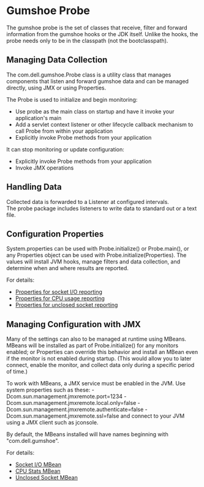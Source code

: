 Gumshoe Probe
=============

The gumshoe probe is the set of classes that receive, filter and forward information from the gumshoe hooks
or the JDK itself.  Unlike the hooks, the probe needs only to be in the classpath (not the bootclasspath).  

Managing Data Collection
------------------------

The com.dell.gumshoe.Probe class is a utility class that manages components that listen and forward
gumshoe data and can be managed directly, using JMX or using Properties.

The Probe is used to initialize and begin monitoring:
- Use probe as the main class on startup and have it invoke your application's main
- Add a servlet context listener or other lifecycle callback mechanism to call Probe from within your application
- Explicitly invoke Probe methods from your application

It can stop monitoring or update configuration:
- Explicitly invoke Probe methods from your application
- Invoke JMX operations

Handling Data
-------------

Collected data is forwarded to a Listener at configured intervals.  
The probe package includes listeners to write data to standard out or a text file.

Configuration Properties
------------------------

System.properties can be used with Probe.initialize() or Probe.main(), 
or any Properties object can be used with Probe.initialize(Properties).
The values will install JVM hooks, manage filters and data collection,
and determine when and where results are reported.

For details:
- [Properties for socket I/O reporting](probe/properties-socket-io.md)
- [Properties for CPU usage reporting](probe/properties-cpu-stats.md)
- [Properties for unclosed socket reporting](probe/properties-unclosed-socket.md)

Managing Configuration with JMX
-------------------------------

Many of the settings can also to be managed at runtime using MBeans.
MBeans will be installed as part of Probe.initialize()
for any monitors enabled; or Properties can override this behavior
and install an MBean even if the monitor is not enabled during startup.
(This would allow you to later connect, enable the monitor,
and collect data only during a specific period of time.)

To work with MBeans, a JMX service must be enabled in the JVM.
Use system properties such as these:
  -Dcom.sun.management.jmxremote.port=1234
  -Dcom.sun.management.jmxremote.local.only=false
  -Dcom.sun.management.jmxremote.authenticate=false
  -Dcom.sun.management.jmxremote.ssl=false
and connect to your JVM using a JMX client such as jconsole.

By default, the MBeans installed will have names beginning with "com.dell.gumshoe".  
  
For details:
- [Socket I/O MBean](probe/jmx-socket-io.md)
- [CPU Stats MBean](probe/jmx-cpu-stats.md)
- [Unclosed Socket MBean](probe/jmx-unclosed-socket.md) 